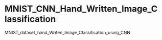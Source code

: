 # MNIST_CNN_Hand_Written_Image_Classification
MNIST_dataset_hand_Writen_Image_Classification_using_CNN

